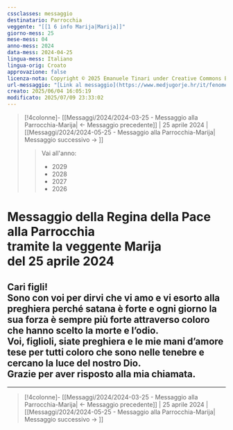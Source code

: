 ```yaml
---
cssclasses: messaggio
destinatario: Parrocchia
veggente: "[[1 6 info Marija|Marija]]"
giorno-mess: 25
mese-mess: 04
anno-mess: 2024
data-mess: 2024-04-25
lingua-mess: Italiano
lingua-orig: Croato
approvazione: false
licenza-nota: Copyright © 2025 Emanuele Tinari under Creative Commons BY-NC-SA 4.0 https://creativecommons.org/licenses/by-nc-sa/4.0/
url-messaggio: "[Link al messaggio](https://www.medjugorje.hr/it/fenomeno-di-medjugorje/messaggi-della-madonna/?datum=2024-4-25)"
creato: 2025/06/04 16:05:19
modificato: 2025/07/09 23:33:02
---
```


> [!4colonne]- [[Messaggi/2024/2024-03-25 - Messaggio alla Parrocchia-Marija| ← Messaggio precedente]] | 25 aprile 2024 | [[Messaggi/2024/2024-05-25 - Messaggio alla Parrocchia-Marija| Messaggio successivo → ]]
>> <span class="verde">Vai all'anno:</span>
>> - 2029
>> - 2028
>> - 2027
>> - 2026
>

# Messaggio della Regina della Pace<br>alla Parrocchia<br>tramite la veggente Marija<br>del 25 aprile 2024

## Cari figli!<br>Sono con voi per dirvi che vi amo e vi esorto alla preghiera perché satana è forte e ogni giorno la sua forza è sempre più forte attraverso coloro che hanno scelto la morte e l’odio.<br>Voi, figlioli, siate preghiera e le mie mani d’amore tese per tutti coloro che sono nelle tenebre e cercano la luce del nostro Dio.<br>Grazie per aver risposto alla mia chiamata.

***

> [!4colonne]- [[Messaggi/2024/2024-03-25 - Messaggio alla Parrocchia-Marija| ← Messaggio precedente]] | 25 aprile 2024 | [[Messaggi/2024/2024-05-25 - Messaggio alla Parrocchia-Marija| Messaggio successivo → ]]
